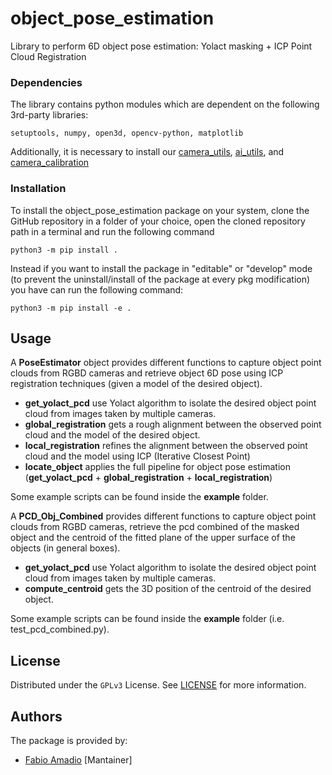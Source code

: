 # object_pose_estimation

Library to perform 6D object pose estimation: Yolact masking + ICP Point Cloud Registration


### Dependencies

The library contains python modules which are dependent on the following 3rd-party libraries:
```
setuptools, numpy, open3d, opencv-python, matplotlib
```
Additionally, it is necessary to install our [camera_utils](https://github.com/IASRobolab/camera_utils), [ai_utils](https://github.com/IASRobolab/ai_utils), and [camera_calibration](https://github.com/IASRobolab/camera_calibration)

### Installation

To install the object_pose_estimation package on your system, clone the GitHub repository in a folder of your choice, open the cloned repository path in a terminal and run the following command

```
python3 -m pip install .
```

Instead if you want to install the package in "editable" or "develop" mode (to prevent the uninstall/install of the
package at every pkg modification) you have can run the following command:

```
python3 -m pip install -e .
```

## Usage

A __PoseEstimator__ object provides different functions to capture object point clouds from RGBD cameras and retrieve object 6D pose using ICP registration techniques (given a model of the desired object).

- __get_yolact_pcd__ use Yolact algorithm to isolate the desired object point cloud from images taken by multiple cameras.
- __global_registration__ gets a rough alignment between the observed point cloud and the model of the desired object.
- __local_registration__ refines the alignment between the observed point cloud and the model using ICP (Iterative Closest Point)
- __locate_object__ applies the full pipeline for object pose estimation (__get_yolact_pcd__ + __global_registration__ + __local_registration__)

Some example scripts can be found inside the __example__ folder.

A __PCD_Obj_Combined__ provides different functions to capture object point clouds from RGBD cameras, retrieve the pcd combined of the masked object and the centroid of the fitted plane of the upper surface of the objects (in general boxes).

- __get_yolact_pcd__ use Yolact algorithm to isolate the desired object point cloud from images taken by multiple cameras.
- __compute_centroid__ gets the 3D position of the centroid of the desired object.

Some example scripts can be found inside the __example__ folder (i.e. test_pcd_combined.py).

## License

Distributed under the ```GPLv3``` License. See [LICENSE](LICENSE) for more information.

## Authors

The package is provided by:

- [Fabio Amadio](https://github.com/fabio-amadio) [Mantainer]
